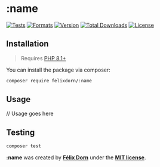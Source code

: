 # :name

[![Tests](https://github.com/felixdorn/:name/actions/workflows/tests.yml/badge.svg?branch=main)](https://github.com/felixdorn/:name/actions/workflows/tests.yml)
[![Formats](https://github.com/felixdorn/:name/actions/workflows/formats.yml/badge.svg?branch=main)](https://github.com/felixdorn/:name/actions/workflows/formats.yml)
[![Version](https://poser.pugx.org/felixdorn/:name/version)](//packagist.org/packages/felixdorn/:name)
[![Total Downloads](https://poser.pugx.org/felixdorn/:name/downloads)](//packagist.org/packages/felixdorn/:name)
[![License](https://poser.pugx.org/felixdorn/:name/license)](//packagist.org/packages/felixdorn/:name)

## Installation

> Requires [PHP 8.1+](https://php.net/releases)

You can install the package via composer:

```bash
composer require felixdorn/:name
```

## Usage
// Usage goes here

## Testing
```bash
composer test
```

**:name** was created by **[Félix Dorn](https://twitter.com/afelixdorn)** under the **[MIT license](https://opensource.org/licenses/MIT)**.
